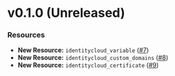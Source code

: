 # v0.1.0 (Unreleased)
### Resources
* **New Resource:** `identitycloud_variable` ([#7](https://github.com/pingidentity/terraform-provider-pingfederate/pull/7))
* **New Resource:** `identitycloud_custom_domains` ([#8](https://github.com/pingidentity/terraform-provider-pingfederate/pull/8))
* **New Resource:** `identitycloud_certificate` ([#9](https://github.com/pingidentity/terraform-provider-pingfederate/pull/9))
